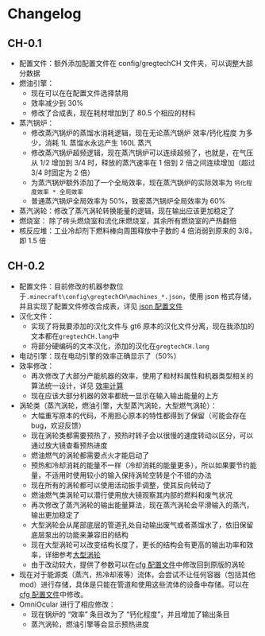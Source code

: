 # Changelog
## CH-0.1
- 配置文件：额外添加配置文件在 config/gregtechCH 文件夹，可以调整大部分数据
- 燃油引擎：
    - 现在可以在在配置文件选择禁用
    - 效率减少到 30%
    - 修改了合成表，现在耗材增加到了 80.5 个相应的材料
- 蒸汽锅炉：
    - 修改蒸汽锅炉的蒸馏水消耗逻辑，现在无论蒸汽锅炉 效率/钙化程度 为多少，消耗 1L 蒸馏水永远产生 160L 蒸汽
    - 修改蒸汽锅炉超频逻辑，现在蒸汽锅炉可以连续超频了，也就是，在气压从 1/2 增加到 3/4 时，释放的蒸汽速率在 1 倍到 2 倍之间连续增加（超过 3/4 时固定为 2 倍）
    - 为蒸汽锅炉额外添加了一个全局效率，现在蒸汽锅炉的实际效率为 `钙化程度效率 * 全局效率`
    - 普通蒸汽锅炉全局效率为 50%，致密蒸汽锅炉全局效率为 60%
- 蒸汽涡轮：修改了蒸汽涡轮转换能量的逻辑，现在输出应该更加稳定了
- 燃烧室：  除了砖头燃烧室和流化床燃烧室，其余所有燃烧室的产热翻倍
- 核反应堆：工业冷却剂下燃料棒向周围释放中子数的 4 倍消弱到原来的 3/8，即 1.5 倍

## CH-0.2
- 配置文件：目前修改的机器参数位于`.minecraft\config\gregtechCH\machines_*.json`，使用 json 格式存储，并且实现了配置文件修改合成表，详见 [json 配置文件](config_json.md)
- 汉化文件：
    - 实现了将我要添加的汉化文件与 gt6 原本的汉化文件分离，现在我添加的文本都在`gregtechCH.lang`中
    - 将部分硬编码的文本汉化，添加的汉化在`gregtechCH.lang`
- 电动引擎：现在电动引擎的效率正确显示了（50%）
- 效率修改：
    - 再次修改了大部分产能机器的效率，使用了和材料属性和机器类型相关的算法统一设计，详见 [效率计算](efficiency.md)
    - 现在应该大部分机器的效率都统一显示在输入输出能量的上方
- 涡轮类（蒸汽涡轮，燃油引擎，大型蒸汽涡轮，大型燃气涡轮）：
    - 大幅重写原本的代码，不用担心原本的特性都得到了保留（可能会存在 bug，欢迎反馈）
    - 现在涡轮类都需要预热了，预热时转子会以很慢的速度转动以区分，可以通过放大镜查看预热进度
    - 燃油燃气的涡轮都需要点火才能启动了
    - 预热和冷却消耗的能量不一样（冷却消耗的能量更多），所以如果要节约能量，不适用时使用较小的输入保持涡轮空转是个不错的办法
    - 现在所有的涡轮都可以使用活动扳手调整，使其反向转动了
    - 燃油燃气类涡轮可以潜行使用放大镜观察其内部的燃料和废气状况
    - 再次修改了蒸汽涡轮的输出能量算法，现在蒸汽涡轮会平滑输入的蒸汽，输出更加稳定了
    - 大型涡轮会从尾部底层的管道孔处自动输出废气或者蒸馏水了，依旧保留底层泵出的功能来兼容旧的结构
    - 现在大型涡轮可以改变结构长度了，更长的结构会有更高的输出功率和效率，详细参考[大型涡轮](large_motor.md)
    - 由于改动较大，提供了参数可以在[cfg 配置文件](config_cfg.md)中修改回到原版的涡轮
- 现在对于能源类（蒸汽，热冷却液等）流体，会尝试不让任何容器（包括其他 mod）进行存储，具体是只能在管道和使用这些流体的设备中存储。可以在[cfg 配置文件](config_cfg.md)中修改。
- OmniOcular 进行了相应修改：
    - 现在锅炉的 “效率” 条目改为了 “钙化程度”，并且增加了输出条目
    - 蒸汽涡轮，燃油引擎等会显示预热进度